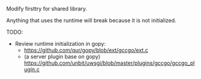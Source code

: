 Modify firsttry for shared library.

Anything that uses the runtime will break because it is not initialized.

TODO:

- Review runtime initialization in gopy:
    - https://github.com/qur/gopy/blob/ext/gccgo/ext.c
    - (a server plugin base on gopy) https://github.com/unbit/uwsgi/blob/master/plugins/gccgo/gccgo_plugin.c
    

